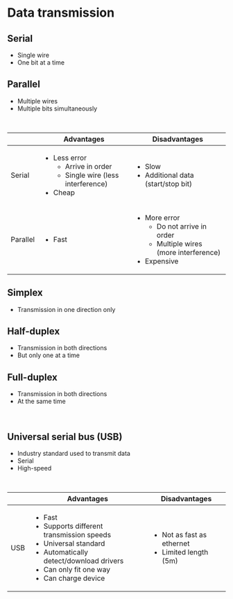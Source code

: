# Data transmission

## Serial

- Single wire
- One bit at a time

## Parallel

- Multiple wires
- Multiple bits simultaneously

<br>

|          | Advantages                                                                                                          | Disadvantages                                                                                                                     |
| -------- | ------------------------------------------------------------------------------------------------------------------- | --------------------------------------------------------------------------------------------------------------------------------- |
| Serial   | <ul><li>Less error<ul><li>Arrive in order</li><li>Single wire (less interference)</li></ul></li><li>Cheap</li></ul> | <ul><li>Slow</li><li>Additional data (start/stop bit)</li></ul>                                                                   |
| Parallel | <ul><li>Fast</li></ul>                                                                                              | <ul><li>More error<ul><li>Do not arrive in order</li><li>Multiple wires (more interference)</li></ul></li><li>Expensive</li></ul> |

## Simplex

- Transmission in one direction only

## Half-duplex

- Transmission in both directions
- But only one at a time

## Full-duplex

- Transmission in both directions
- At the same time

<br>

## Universal serial bus (USB)

- Industry standard used to transmit data
- Serial
- High-speed

<br>

|     | Advantages                                                                                                                                                                                            | Disadvantages                                                         |
| --- | ----------------------------------------------------------------------------------------------------------------------------------------------------------------------------------------------------- | --------------------------------------------------------------------- |
| USB | <ul><li>Fast</li><li>Supports different transmission speeds</li><li>Universal standard</li><li>Automatically detect/download drivers</li><li>Can only fit one way</li><li>Can charge device</li></ul> | <ul><li>Not as fast as ethernet</li><li>Limited length (5m)</li></ul> |

